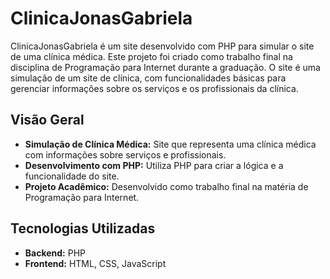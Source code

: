 # ClinicaJonasGabriela

ClinicaJonasGabriela é um site desenvolvido com PHP para simular o site de uma clínica médica. Este projeto foi criado como trabalho final na disciplina de Programação para Internet durante a graduação. O site é uma simulação de um site de clínica, com funcionalidades básicas para gerenciar informações sobre os serviços e os profissionais da clínica.

## Visão Geral

- **Simulação de Clínica Médica:** Site que representa uma clínica médica com informações sobre serviços e profissionais.
- **Desenvolvimento com PHP:** Utiliza PHP para criar a lógica e a funcionalidade do site.
- **Projeto Acadêmico:** Desenvolvido como trabalho final na matéria de Programação para Internet.

## Tecnologias Utilizadas

- **Backend:** PHP
- **Frontend:** HTML, CSS, JavaScript
